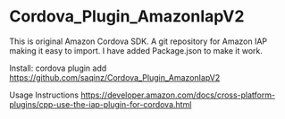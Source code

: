 # Cordova_Plugin_AmazonIapV2
This is original Amazon Cordova SDK.
A git repository for Amazon IAP making it easy to import. I have added Package.json to make it work.

Install:
cordova plugin add https://github.com/saqinz/Cordova_Plugin_AmazonIapV2

Usage Instructions
https://developer.amazon.com/docs/cross-platform-plugins/cpp-use-the-iap-plugin-for-cordova.html
